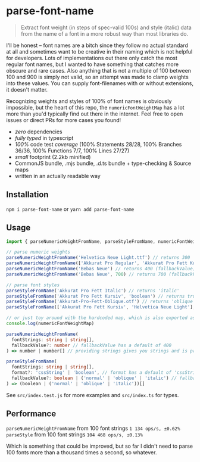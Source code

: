 # parse-font-name

> Extract font weight (in steps of spec-valid 100s) and style (italic) data from the name of a font in a more robust way than most libraries do.

I'll be honest – font names are a bitch since they follow no actual standard at all and sometimes want to be creative in their naming which is not helpful for developers. Lots of implementations out there only catch the most regular font names, but I wanted to have something that catches more obscure and rare cases. Also anything that is not a multiple of 100 between 100 and 900 is simply not valid, so an attempt was made to clamp weights into these values. You can supply font-filenames with or without extensions, it doesn't matter.

Recognizing weights and styles of 100% of font names is obviously impossible, but the heart of this repo, the `numericFontWeightMap` has a lot more than you'd typically find out there in the internet. Feel free to open issues or direct PRs for more cases you found!

- *zero* dependencies
- *fully typed* in typescript
- *100%* code test *coverage* (100% Statements 28/28, 100% Branches 36/36, 100% Functions 7/7, 100% Lines 27/27)
- *small* footprint (2.2kb minified)
- CommonJS bundle, .mjs bundle, .d.ts bundle + type-checking & Source maps
- written in an actually readable way

## Installation

`npm i parse-font-name` or `yarn add parse-font-name`

## Usage

```typescript
import { parseNumericWeightFromName, parseStyleFromName, numericFontWeightMap } from 'parse-font-name'

// parse numeric weights
parseNumericWeightFromName('Helvetica Neue Light.ttf') // returns 300
parseNumericWeightFromName(['Akkurat Pro Regular', 'Akkurat Pro Fett Kursiv']) // returns [400, 700]
parseNumericWeightFromName('Bebas Neue') // returns 400 (fallbackValue)
parseNumericWeightFromName('Bebas Neue', 700) // returns 700 (fallbackValue)

// parse font styles
parseStyleFromName('Akkurat Pro Fett Italic') // returns 'italic'
parseStyleFromName('Akkurat Pro Fett Kursiv', 'boolean') // returns true
parseStyleFromName('Akkurat-Pro-Fett-Oblique.otf') // returns 'oblique'
parseStyleFromName(['Akkurat Pro Fett Kursiv', 'Helvetica Neue Light'], 'boolean') // returns [true, false]

// or just toy around with the hardcoded map, which is also exported as a type
console.log(numericFontWeightMap)
```

```typescript
parseNumericWeightFromName(
  fontStrings: string | string[],
  fallbackValue?: number // fallbackValue has a default of 400
) => number | number[] // providing strings gives you strings and is properly typed to do so
```

```typescript
parseStyleFromName(
  fontStrings: string | string[],
  format?: 'cssString' | 'boolean', // format has a default of 'cssString'
  fallbackValue?: boolean | ('normal' | 'oblique' | 'italic') // fallbackValue defaults to false or 'normal' depending on format
) => (boolean | ('normal' | 'oblique' | 'italic'))[]
```

See `src/index.test.js` for more examples and `src/index.ts` for types.

## Performance

`parseNumericWeightFromName` from 100 font strings `1 134 ops/s, ±0.62%`
`parseStyle` from 100 font strings `104 468 ops/s, ±0.13%`

Which is something that could be improved, but so far I didn't need to parse 100 fonts more than a thousand times a second, so whatever.
